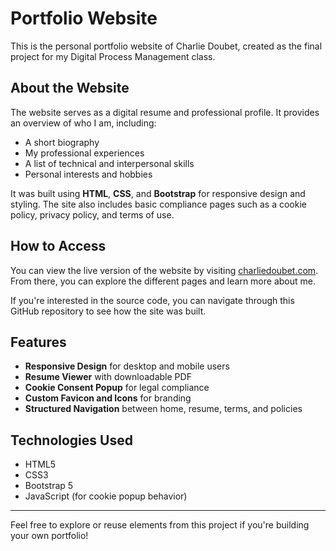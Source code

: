 # Portfolio Website 

This is the personal portfolio website of Charlie Doubet, created as the final project for my Digital Process Management class.

## About the Website

The website serves as a digital resume and professional profile. It provides an overview of who I am, including:

- A short biography
- My professional experiences
- A list of technical and interpersonal skills
- Personal interests and hobbies

It was built using **HTML**, **CSS**, and **Bootstrap** for responsive design and styling. The site also includes basic compliance pages such as a cookie policy, privacy policy, and terms of use.

## How to Access

You can view the live version of the website by visiting [charliedoubet.com](https://charliedoubet.com). From there, you can explore the different pages and learn more about me.

If you're interested in the source code, you can navigate through this GitHub repository to see how the site was built.

## Features

- **Responsive Design** for desktop and mobile users
- **Resume Viewer** with downloadable PDF
- **Cookie Consent Popup** for legal compliance
- **Custom Favicon and Icons** for branding
- **Structured Navigation** between home, resume, terms, and policies

## Technologies Used

- HTML5  
- CSS3  
- Bootstrap 5  
- JavaScript (for cookie popup behavior)

---

Feel free to explore or reuse elements from this project if you're building your own portfolio!